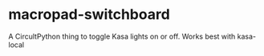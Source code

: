 # macropad-switchboard
A CircultPython thing to toggle Kasa lights on or off. Works best with kasa-local
